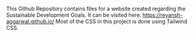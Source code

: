 This Github Repository contains files for a website created regarding the Sustainable Development Goals.
It can be visited here:
https://reyansh-aggarwal.github.io/
Most of the CSS in this project is done using Tailwind CSS.
